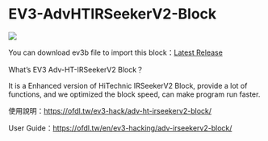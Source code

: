 # EV3-AdvHTIRSeekerV2-Block
![](https://i0.wp.com/www.ofdl.nctu.me/wp-content/uploads/2020/01/EV3_HTIR_OFDL.jpg?w=592&ssl=1)

You can download ev3b file to import this block：[Latest Release](https://github.com/a10036gt/EV3-AdvHTIRSeekerV2-Block/releases/)

What’s EV3 Adv-HT-IRSeekerV2 Block？

It is a Enhanced version of HiTechnic IRSeekerV2 Block, provide a lot of functions, and we optimized the block speed, can make program run faster.

使用說明：https://ofdl.tw/ev3-hack/adv-ht-irseekerv2-block/

User Guide：https://ofdl.tw/en/ev3-hacking/adv-irseekerv2-block/
